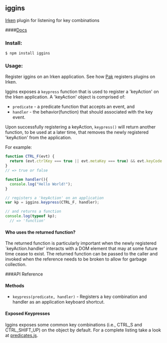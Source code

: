 ## iggins
[Irken](https://github.com/iceddev/Irken) plugin for listening for key combinations

####[Docs](/docs/iggins.md)

### Install:

`$ npm install iggins`

### Usage:
Register iggins on an Irken application. See how [Pak](https://github.com/iceddev/pak) registers plugins on Irken.

Iggins exposes a `keypress` function that is used to register a 'keyAction' on the Irken application. A 'keyAction' object is comprised of:
 * `predicate` - a predicate function that accepts an event, and
 * `handler` - the behavior(function) that should associated with the key event.

Upon successfully registering a keyAction, `keypress()` will return another function, to be used at a later time, that removes the newly registered 'keyAction' from the application.

For example:
```js
function CTRL_F(evt) {
  return (evt.ctrlKey === true || evt.metaKey === true) && evt.keyCode === 70;
}
// => true or false

function handler(){
  console.log("Hello World!");
}

// registers a 'keyAction' on an application
var kp = iggins.keypress(CTRL_F, handler);

// and returns a function
console.log(typeof kp);
  // => 'function'
```

#### Who uses the returned function?
The returned function is particularly important when the newly registered `keyAction.handler' interacts with a DOM element that may at some future time cease to exist.  The returned function can be passed to the caller and invoked when the reference needs to be broken to allow for garbage collection.

###API Reference

#### Methods

* `keypress(predicate, handler)` - Registers a key combination and handler as an application keyboard shortcut.

#### Exposed Keypresses
Iggins exposes some common key combinations (i.e., CTRL_S and CTRL_SHIFT_UP) on the object by default.  For a complete listing take a look at [predicates.js](/src/predicates.js).